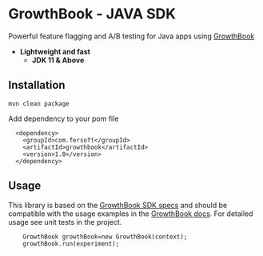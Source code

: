 # GrowthBook - JAVA SDK

Powerful feature flagging and A/B testing for Java apps using [GrowthBook](https://www.growthbook.io/)

- **Lightweight and fast**
    - **JDK 11 & Above**

## Installation

```
mvn clean package
```

Add dependency to your pom file

```
  <dependency>
    <groupId>com.fersoft</groupId>
    <artifactId>growthbook</artifactId>
    <version>1.0</version>
  </dependency>
```

## Usage

This library is based on the [GrowthBook SDK specs](https://docs.growthbook.io/lib/build-your-own) and should be
compatible
with the usage examples in the [GrowthBook docs](https://docs.growthbook.io/).
For detailed usage see unit tests in the project.

```
    GrowthBook growthBook=new GrowthBook(context);
    growthBook.run(experiment);
```